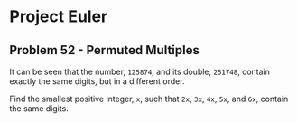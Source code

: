 # Project Euler

## Problem 52 - Permuted Multiples

It can be seen that the number, `125874`, and its double, `251748`, contain exactly the same digits, but in a different order.

Find the smallest positive integer, `x`, such that `2x`, `3x`, `4x`, `5x`, and `6x`, contain the same digits.
